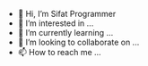 - 👋 Hi, I’m Sifat Programmer
- 👀 I’m interested in ...
- 🌱 I’m currently learning ...
- 💞️ I’m looking to collaborate on ...
- 📫 How to reach me ...

<!---
Alfatzonaid/Alfatzonaid is a ✨ special ✨ repository because its `README.md` (this file) appears on your GitHub profile.
You can click the Preview link to take a look at your changes.
--->
